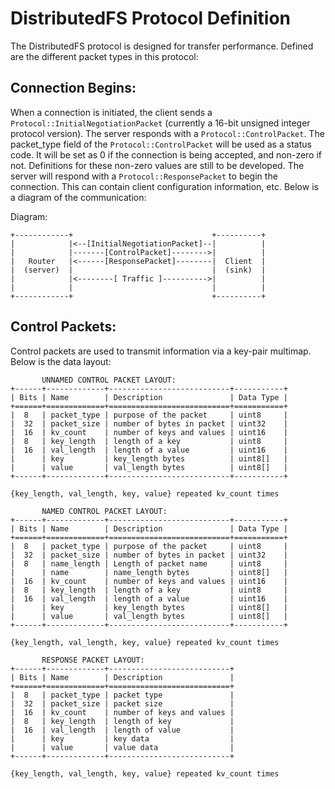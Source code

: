 # DistributedFS Protocol Definition

The DistributedFS protocol is designed for transfer performance. Defined are the different packet types in this protocol:

## Connection Begins:

When a connection is initiated, the client sends a `Protocol::InitialNegotiationPacket` (currently a 16-bit unsigned integer protocol version). The server responds with a `Protocol::ControlPacket`. The packet_type field of the `Protocol::ControlPacket` will be used as a status code. It will be set as 0 if the connection is being accepted, and non-zero if not. Definitions for these non-zero values are still to be developed. The server will respond with a `Protocol::ResponsePacket` to begin the connection. This can contain client configuration information, etc. Below is a diagram of the communication:

Diagram:

```
+------------+                               +----------+
|            |<--[InitialNegotiationPacket]--|          |
|            |-------[ControlPacket]-------->|          |
|   Router   |<------[ResponsePacket]--------|  Client  |
|  (server)  |                               |  (sink)  |
|            |<--------[ Traffic ]---------->|          |
|            |                               |          |
+------------+                               +----------+
```

## Control Packets:

Control packets are used to transmit information via a key-pair multimap. Below is the data layout:

```
       UNNAMED CONTROL PACKET LAYOUT:
+------+-------------+---------------------------+-----------+
| Bits | Name        | Description               | Data Type |
+======+=============+===========================+===========+
|  8   | packet_type | purpose of the packet     | uint8     |
|  32  | packet_size | number of bytes in packet | uint32    |
|  16  | kv_count    | number of keys and values | uint16    |
|  8   | key_length  | length of a key           | uint8     |
|  16  | val_length  | length of a value         | uint16    |
|      | key         | key_length bytes          | uint8[]   |
|      | value       | val_length bytes          | uint8[]   |
+------+-------------+---------------------------+-----------+

{key_length, val_length, key, value} repeated kv_count times
```

```
       NAMED CONTROL PACKET LAYOUT:
+------+-------------+---------------------------+-----------+
| Bits | Name        | Description               | Data Type |
+======+=============+===========================+===========+
|  8   | packet_type | purpose of the packet     | uint8     |
|  32  | packet_size | number of bytes in packet | uint32    |
|  8   | name_length | Length of packet name     | uint8     |
|      | name        | name_length bytes         | uint8[]   |
|  16  | kv_count    | number of keys and values | uint16    |
|  8   | key_length  | length of a key           | uint8     |
|  16  | val_length  | length of a value         | uint16    |
|      | key         | key_length bytes          | uint8[]   |
|      | value       | val_length bytes          | uint8[]   |
+------+-------------+---------------------------+-----------+

{key_length, val_length, key, value} repeated kv_count times
```

```
       RESPONSE PACKET LAYOUT:
+------+-------------+---------------------------+
| Bits | Name        | Description               |
+======+=============+===========================+
|  8   | packet_type | packet type               |
|  32  | packet_size | packet size               |
|  16  | kv_count    | number of keys and values |
|  8   | key_length  | length of key             |
|  16  | val_length  | length of value           |
|      | key         | key data                  |
|      | value       | value data                |
+------+-------------+---------------------------+

{key_length, val_length, key, value} repeated kv_count times
```
